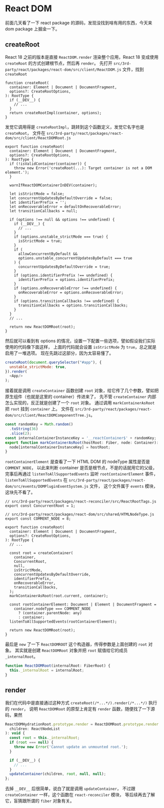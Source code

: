 # React DOM

前面几天看了一下 react package 的源码，发现没找到啥有用的东西，今天来 dom package 上掘金一下。

## createRoot

React 18 之前的版本是直接 `ReactDOM.render` 渲染整个应用，React 18 变成使用
`createRoot` 的方式创建根节点，然后再 `render`。
先打开 `src/3rd-party/react/packages/react-dom/src/client/ReactDOM.js` 文件，找到 `createRoot`

```flow js
function createRoot(
  container: Element | Document | DocumentFragment,
  options?: CreateRootOptions,
): RootType {
  if (__DEV__) {
    // ...
  }
  return createRootImpl(container, options);
}
```

发觉它调用得是 `createRootImpl`，跳转到这个函数定义，发觉它名字也是 `createRoot`，
文件在 `src/3rd-party/react/packages/react-dom/src/client/ReactDOMRoot.js`

```flow js
export function createRoot(
  container: Element | Document | DocumentFragment,
  options?: CreateRootOptions,
): RootType {
  if (!isValidContainer(container)) {
    throw new Error('createRoot(...): Target container is not a DOM element.');
  }

  warnIfReactDOMContainerInDEV(container);

  let isStrictMode = false;
  let concurrentUpdatesByDefaultOverride = false;
  let identifierPrefix = '';
  let onRecoverableError = defaultOnRecoverableError;
  let transitionCallbacks = null;

  if (options !== null && options !== undefined) {
    if (__DEV__) {
      // ...
    }
    if (options.unstable_strictMode === true) {
      isStrictMode = true;
    }
    if (
      allowConcurrentByDefault &&
      options.unstable_concurrentUpdatesByDefault === true
    ) {
      concurrentUpdatesByDefaultOverride = true;
    }
    if (options.identifierPrefix !== undefined) {
      identifierPrefix = options.identifierPrefix;
    }
    if (options.onRecoverableError !== undefined) {
      onRecoverableError = options.onRecoverableError;
    }
    if (options.transitionCallbacks !== undefined) {
      transitionCallbacks = options.transitionCallbacks;
    }
  }
  // ...

  return new ReactDOMRoot(root);
}
```

然后就可以看到有 options 的情况，设置一下配置一些选项，譬如假设我们实际使用的代码像下面这样，
上面的代码就会设置 `isStrictMode` 为 `true`，总之就是启用了一堆选项。
现在先跳过这部分，因为太容易懂了。

```javascript
createRoot(document.querySelector("#app"), {
  unstable_strictMode: true,
}).render(
  <App/>
);
```

接着就是调用 `createContainer` 函数创建 `root` 对象，给它传了几个参数，譬如把原生组件（也就是这里的 container）传进来了，
先不管 `createContainer` 内部怎么实现的，反正就是创建了一个 `root` 对象。
通过调用 `markContainerAsRoot` 把 `root` 挂到 `container` 上。
文件在 `src/3rd-party/react/packages/react-dom/src/client/ReactDOMComponentTree.js`。

```javascript
const randomKey = Math.random()
  .toString(36)
  .slice(2);
const internalContainerInstanceKey = '__reactContainer$' + randomKey;
export function markContainerAsRoot(hostRoot: Fiber, node: Container): void {
  node[internalContainerInstanceKey] = hostRoot;
}
```

`rootContainerElement` 是查看了一下 HTML DOM 的 nodeType 属性是否是 `COMMENT_NODE`，
以此来判断 container 是否是根节点，不是的话就用它的父级，
完事后再通过 `listenToAllSupportedEvents` 监听 `rootContainerElement` 事件，`listenToAllSupportedEvents`
在 `src/3rd-party/react/packages/react-dom/src/events/DOMPluginEventSystem.js` 文件，
这个文件属于 `events` 模块，这块先不看了。

```flow js
// src/3rd-party/react/packages/react-reconciler/src/ReactRootTags.js
export const ConcurrentRoot = 1;

// src/3rd-party/react/packages/react-dom/src/shared/HTMLNodeType.js
export const COMMENT_NODE = 8;

export function createRoot(
  container: Element | Document | DocumentFragment,
  options?: CreateRootOptions,
): RootType {
  // ...

  const root = createContainer(
    container,
    ConcurrentRoot,
    null,
    isStrictMode,
    concurrentUpdatesByDefaultOverride,
    identifierPrefix,
    onRecoverableError,
    transitionCallbacks,
  );
  markContainerAsRoot(root.current, container);

  const rootContainerElement: Document | Element | DocumentFragment =
    container.nodeType === COMMENT_NODE
      ? (container.parentNode: any)
      : container;
  listenToAllSupportedEvents(rootContainerElement);

  return new ReactDOMRoot(root);
}
```

最后是 `new` 了一下 `ReactDOMROOT` 这个构造器，传得参数是上面创建的 `root` 对象。
其实就是创建 `ReactDOMRoot` 对象并把 `root` 赋值给它的成员 `_internalRoot`。

```javascript
function ReactDOMRoot(internalRoot: FiberRoot) {
  this._internalRoot = internalRoot;
}
```

## render

我们在代码中是直接通过这种方式 `createRoot(/*...*/).render(/*...*/)` 执行的 `render`，
说明 `ReactDOMRoot` 的原型上肯定有 `render` 函数，随便找了一下源码，果然

```javascript
ReactDOMHydrationRoot.prototype.render = ReactDOMRoot.prototype.render = function(
  children: ReactNodeList
): void {
  const root = this._internalRoot;
  if (root === null) {
    throw new Error('Cannot update an unmounted root.');
  }

  if (__DEV__) {
    // ...
  }
  updateContainer(children, root, null, null);
};
```

去掉 `__DEV__` 后很简单，说白了就是调用 `updateContainer`，
不过跟 `createContainer` 一样，这个函数在 `react-reconciler` 模块，
等后续再去了解它，盲猜跟所谓的 `fiber` 对象有关。
